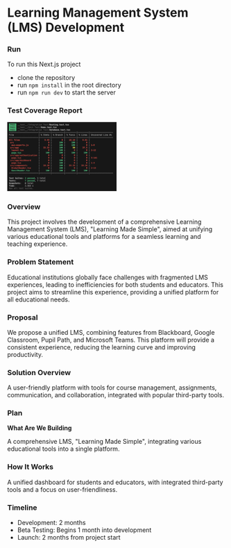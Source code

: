# Learning Management System (LMS) Development

### Run

To run this Next.js project

- clone the repository
- run `npm install` in the root directory
- run `npm run dev` to start the server

### Test Coverage Report

<img src='./assets/test_coverage_report.png' width='50%'>

### Overview

This project involves the development of a comprehensive Learning Management System (LMS), "Learning Made Simple", aimed at unifying various educational tools and platforms for a seamless learning and teaching experience.

### Problem Statement

Educational institutions globally face challenges with fragmented LMS experiences, leading to inefficiencies for both students and educators. This project aims to streamline this experience, providing a unified platform for all educational needs.

### Proposal

We propose a unified LMS, combining features from Blackboard, Google Classroom, Pupil Path, and Microsoft Teams. This platform will provide a consistent experience, reducing the learning curve and improving productivity.

### Solution Overview

A user-friendly platform with tools for course management, assignments, communication, and collaboration, integrated with popular third-party tools.

### Plan

**What Are We Building**

A comprehensive LMS, "Learning Made Simple", integrating various educational tools into a single platform.

### How It Works

A unified dashboard for students and educators, with integrated third-party tools and a focus on user-friendliness.

### Timeline

- Development: 2 months
- Beta Testing: Begins 1 month into development
- Launch: 2 months from project start
